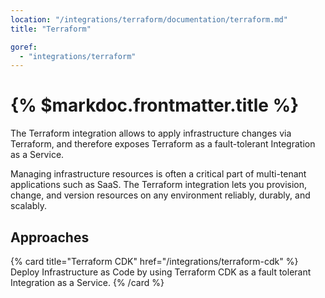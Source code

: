 ```yaml
---
location: "/integrations/terraform/documentation/terraform.md"
title: "Terraform"

goref:
  - "integrations/terraform"
---
```


# {% $markdoc.frontmatter.title %}

The Terraform integration allows to apply infrastructure changes via Terraform,
and therefore exposes Terraform as a fault-tolerant Integration as a Service.

Managing infrastructure resources is often a critical part of multi-tenant
applications such as SaaS. The Terraform integration lets you provision, change,
and version resources on any environment reliably, durably, and scalably.

## Approaches

{% card title="Terraform CDK" href="/integrations/terraform-cdk" %}
  Deploy Infrastructure as Code by using Terraform CDK as a fault tolerant
  Integration as a Service.
{% /card %}
